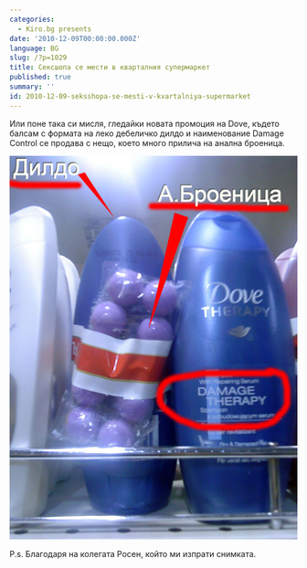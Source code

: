 ```yaml
---
categories:
  - Kiro.bg presents
date: '2010-12-09T00:00:00.000Z'
language: BG
slug: /?p=1029
title: Сексшопа се мести в кварталния супермаркет
published: true
summary: ''
id: 2010-12-09-seksshopa-se-mesti-v-kvartalniya-supermarket
---
```


Или поне така си мисля, гледайки новата промоция на Dove, където балсам с формата на леко дебеличко дилдо и наименование Damage Control се продава с нещо, което много прилича на анална броеница.

![дилдо броеница](https://raw.githubusercontent.com/kirilchristov/blog_images/main/2010/12/dildo-analna-broenica.jpg)


P.s. Благодаря на колегата Росен, който ми изпрати снимката.
